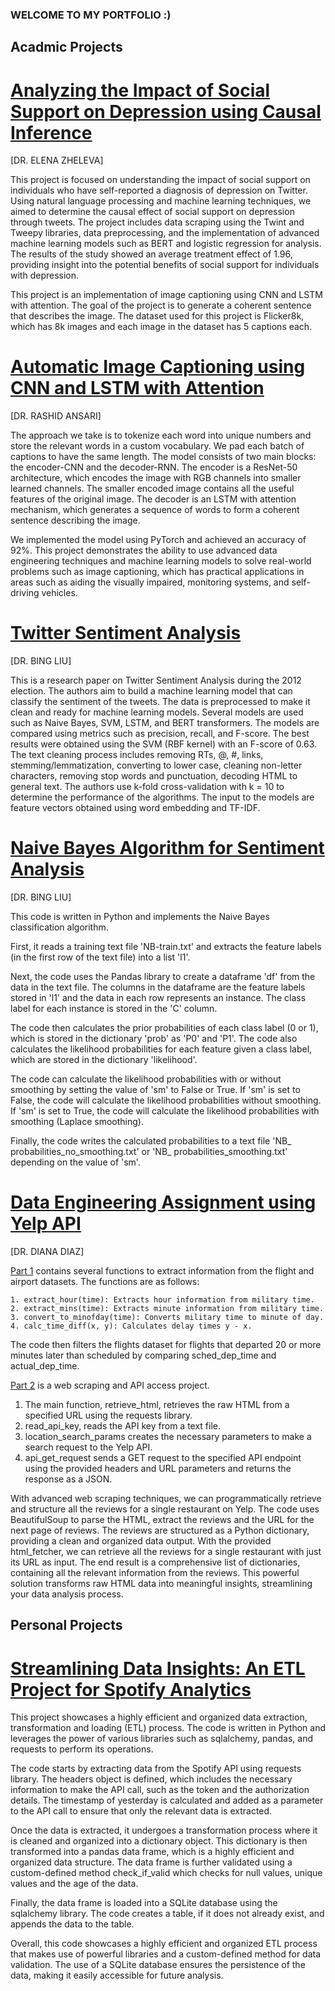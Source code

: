 ### WELCOME TO MY PORTFOLIO :)

## Acadmic Projects

# [Analyzing the Impact of Social Support on Depression using Causal Inference](https://github.com/nmehta32/Causality-between-support-and-depression)
[DR. ELENA ZHELEVA]

This project is focused on understanding the impact of social support on individuals who have self-reported a diagnosis of depression on Twitter. Using natural language processing and machine learning techniques, we aimed to determine the causal effect of social support on depression through tweets. The project includes data scraping using the Twint and Tweepy libraries, data preprocessing, and the implementation of advanced machine learning models such as BERT and logistic regression for analysis. The results of the study showed an average treatment effect of 1.96, providing insight into the potential benefits of social support for individuals with depression.

This project is an implementation of image captioning using CNN and LSTM with attention. The goal of the project is to generate a coherent sentence that describes the image. The dataset used for this project is Flicker8k, which has 8k images and each image in the dataset has 5 captions each.

# [Automatic Image Captioning using CNN and LSTM with Attention](https://github.com/nmehta32/ImageCaptioningPytorch)
[DR. RASHID ANSARI]

The approach we take is to tokenize each word into unique numbers and store the relevant words in a custom vocabulary. We pad each batch of captions to have the same length. The model consists of two main blocks: the encoder-CNN and the decoder-RNN. The encoder is a ResNet-50 architecture, which encodes the image with RGB channels into smaller learned channels. The smaller encoded image contains all the useful features of the original image. The decoder is an LSTM with attention mechanism, which generates a sequence of words to form a coherent sentence describing the image.

We implemented the model using PyTorch and achieved an accuracy of 92%. This project demonstrates the ability to use advanced data engineering techniques and machine learning models to solve real-world problems such as image captioning, which has practical applications in areas such as aiding the visually impaired, monitoring systems, and self-driving vehicles.

# [Twitter Sentiment Analysis](https://github.com/nmehta32/Tweet-Sentiment-Analysis)
[DR. BING LIU]

This is a research paper on Twitter Sentiment Analysis during the 2012 election. The authors aim to build a machine learning model that can classify the sentiment of the tweets. The data is preprocessed to make it clean and ready for machine learning models. Several models are used such as Naive Bayes, SVM, LSTM, and BERT transformers. The models are compared using metrics such as precision, recall, and F-score. The best results were obtained using the SVM (RBF kernel) with an F-score of 0.63. The text cleaning process includes removing RTs, @, #, links, stemming/lemmatization, converting to lower case, cleaning non-letter characters, removing stop words and punctuation, decoding HTML to general text. The authors use k-fold cross-validation with k = 10 to determine the performance of the algorithms. The input to the models are feature vectors obtained using word embedding and TF-IDF.

# [Naive Bayes Algorithm for Sentiment Analysis](https://github.com/nmehta32/NaiveBayes)
[DR. BING LIU]

This code is written in Python and implements the Naive Bayes classification algorithm.

First, it reads a training text file 'NB-train.txt' and extracts the feature labels (in the first row of the text file) into a list 'l1'.

Next, the code uses the Pandas library to create a dataframe 'df' from the data in the text file. The columns in the dataframe are the feature labels stored in 'l1' and the data in each row represents an instance. The class label for each instance is stored in the 'C' column.

The code then calculates the prior probabilities of each class label (0 or 1), which is stored in the dictionary 'prob' as 'P0' and 'P1'. The code also calculates the likelihood probabilities for each feature given a class label, which are stored in the dictionary 'likelihood'.

The code can calculate the likelihood probabilities with or without smoothing by setting the value of 'sm' to False or True. If 'sm' is set to False, the code will calculate the likelihood probabilities without smoothing. If 'sm' is set to True, the code will calculate the likelihood probabilities with smoothing (Laplace smoothing).

Finally, the code writes the calculated probabilities to a text file 'NB_ probabilities_no_smoothing.txt' or 'NB_ probabilities_smoothing.txt' depending on the value of 'sm'.


# [Data Engineering Assignment using Yelp API](https://github.com/nmehta32/Data-Engineering-using-YELP-Api)
[DR. DIANA DIAZ]

<u>Part 1</u> contains several functions to extract information from the flight and airport datasets. The functions are as follows:

    1. extract_hour(time): Extracts hour information from military time.
    2. extract_mins(time): Extracts minute information from military time.
    3. convert_to_minofday(time): Converts military time to minute of day.
    4. calc_time_diff(x, y): Calculates delay times y - x.

The code then filters the flights dataset for flights that departed 20 or more minutes later than scheduled by comparing sched_dep_time and actual_dep_time.

<u>Part 2</u> is a web scraping and API access project. 
1. The main function, retrieve_html, retrieves the raw HTML from a specified URL using the requests library.
2. read_api_key, reads the API key from a text file.
3. location_search_params creates the necessary parameters to make a search request to the Yelp API.
4. api_get_request sends a GET request to the specified API endpoint using the provided headers and URL parameters and returns the response as a JSON. 

With advanced web scraping techniques, we can programmatically retrieve and structure all the reviews for a single restaurant on Yelp. The code uses BeautifulSoup to parse the HTML, extract the reviews and the URL for the next page of reviews. The reviews are structured as a Python dictionary, providing a clean and organized data output. With the provided html_fetcher, we can retrieve all the reviews for a single restaurant with just its URL as input. The end result is a comprehensive list of dictionaries, containing all the relevant information from the reviews. This powerful solution transforms raw HTML data into meaningful insights, streamlining your data analysis process.

## Personal Projects

# [Streamlining Data Insights: An ETL Project for Spotify Analytics](https://github.com/nmehta32/SpotifyETL)

This project showcases a highly efficient and organized data extraction, transformation and loading (ETL) process. The code is written in Python and leverages the power of various libraries such as sqlalchemy, pandas, and requests to perform its operations.

The code starts by extracting data from the Spotify API using requests library. The headers object is defined, which includes the necessary information to make the API call, such as the token and the authorization details. The timestamp of yesterday is calculated and added as a parameter to the API call to ensure that only the relevant data is extracted.

Once the data is extracted, it undergoes a transformation process where it is cleaned and organized into a dictionary object. This dictionary is then transformed into a pandas data frame, which is a highly efficient and organized data structure. The data frame is further validated using a custom-defined method check_if_valid which checks for null values, unique values and the age of the data.

Finally, the data frame is loaded into a SQLite database using the sqlalchemy library. The code creates a table, if it does not already exist, and appends the data to the table.

Overall, this code showcases a highly efficient and organized ETL process that makes use of powerful libraries and a custom-defined method for data validation. The use of a SQLite database ensures the persistence of the data, making it easily accessible for future analysis.
